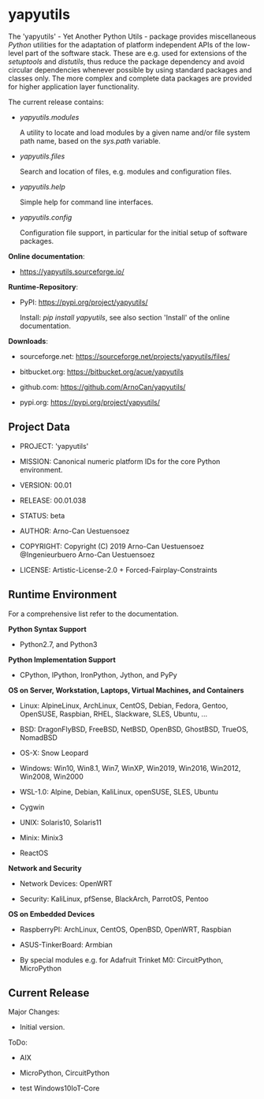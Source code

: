 yapyutils
=========

The 'yapyutils' - Yet Another Python Utils - package provides miscellaneous *Python* utilities for the adaptation 
of platform independent APIs of the low-level part of the software stack.
These are e.g. used for extensions of the *setuptools* and *distutils*, thus reduce
the package dependency and avoid circular dependencies whenever possible by using standard packages and classes only. 
The more complex and complete data packages are provided for higher application layer 
functionality.

The current release contains:

* *yapyutils.modules*

  A utility to locate and load modules by a given name and/or file system path name,
  based on the *sys.path* variable.

* *yapyutils.files*

  Search and location of files, e.g. modules and configuration files.

* *yapyutils.help*

  Simple help for command line interfaces. 

* *yapyutils.config*

  Configuration file support, in particular for the initial setup of software packages.


**Online documentation**:

* https://yapyutils.sourceforge.io/


**Runtime-Repository**:

* PyPI: https://pypi.org/project/yapyutils/

  Install: *pip install yapyutils*, see also section 'Install' of the online documentation.


**Downloads**:

* sourceforge.net: https://sourceforge.net/projects/yapyutils/files/

* bitbucket.org: https://bitbucket.org/acue/yapyutils

* github.com: https://github.com/ArnoCan/yapyutils/

* pypi.org: https://pypi.org/project/yapyutils/


Project Data
------------

* PROJECT: 'yapyutils'

* MISSION: Canonical numeric platform IDs for the core Python environment.

* VERSION: 00.01

* RELEASE: 00.01.038

* STATUS: beta

* AUTHOR: Arno-Can Uestuensoez

* COPYRIGHT: Copyright (C) 2019 Arno-Can Uestuensoez @Ingenieurbuero Arno-Can Uestuensoez

* LICENSE: Artistic-License-2.0 + Forced-Fairplay-Constraints

Runtime Environment
-------------------
For a comprehensive list refer to the documentation.

**Python Syntax Support**

*  Python2.7, and Python3

**Python Implementation Support**

*  CPython, IPython, IronPython, Jython, and PyPy

**OS on Server, Workstation, Laptops, Virtual Machines, and Containers**

* Linux: AlpineLinux, ArchLinux, CentOS, Debian, Fedora, Gentoo, OpenSUSE, Raspbian, RHEL, Slackware, SLES, Ubuntu, ...  

* BSD: DragonFlyBSD, FreeBSD, NetBSD, OpenBSD, GhostBSD, TrueOS, NomadBSD

* OS-X: Snow Leopard

* Windows: Win10, Win8.1, Win7, WinXP, Win2019, Win2016, Win2012, Win2008, Win2000

* WSL-1.0: Alpine, Debian, KaliLinux, openSUSE, SLES, Ubuntu

* Cygwin

* UNIX: Solaris10, Solaris11

* Minix: Minix3

* ReactOS

**Network and Security**

* Network Devices: OpenWRT

* Security: KaliLinux, pfSense, BlackArch, ParrotOS, Pentoo

**OS on Embedded Devices**

* RaspberryPI: ArchLinux, CentOS, OpenBSD, OpenWRT, Raspbian

* ASUS-TinkerBoard: Armbian

* By special modules e.g. for Adafruit Trinket M0: CircuitPython, MicroPython

Current Release
---------------

Major Changes:

* Initial version.

ToDo:

* AIX

* MicroPython, CircuitPython

* test Windows10IoT-Core

